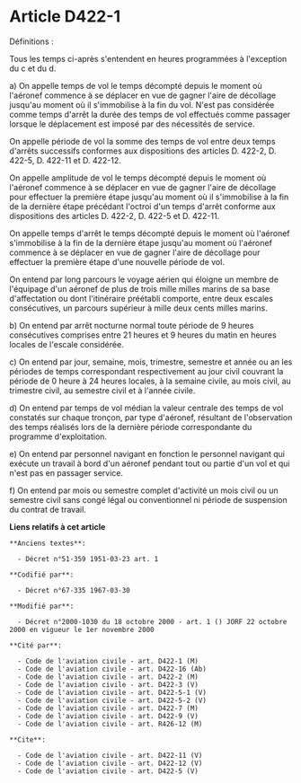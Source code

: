 # Article D422-1

Définitions : 

Tous les temps ci-après s'entendent en heures programmées à l'exception du c et du d. 

a) On appelle temps de vol le temps décompté depuis le moment où l'aéronef commence à se déplacer en vue de gagner l'aire de
décollage jusqu'au moment où il s'immobilise à la fin du vol. N'est pas considérée comme temps d'arrêt la durée des temps de
vol effectués comme passager lorsque le déplacement est imposé par des nécessités de service. 

On appelle période de vol la somme des temps de vol entre deux temps d'arrêts successifs conformes aux dispositions des
articles D. 422-2, D. 422-5, D. 422-11 et D. 422-12. 

On appelle amplitude de vol le temps décompté depuis le moment où l'aéronef commence à se déplacer en vue de gagner l'aire de
décollage pour effectuer la première étape jusqu'au moment où il s'immobilise à la fin de la dernière étape précédant
l'octroi d'un temps d'arrêt conforme aux dispositions des articles D. 422-2, D. 422-5 et D. 422-11. 

On appelle temps d'arrêt le temps décompté depuis le moment où l'aéronef s'immobilise à la fin de la dernière étape jusqu'au
moment où l'aéronef commence à se déplacer en vue de gagner l'aire de décollage pour effectuer la première étape d'une
nouvelle période de vol. 

On entend par long parcours le voyage aérien qui éloigne un membre de l'équipage d'un aéronef de plus de trois mille milles
marins de sa base d'affectation ou dont l'itinéraire préétabli comporte, entre deux escales consécutives, un parcours
supérieur à mille deux cents milles marins. 

b) On entend par arrêt nocturne normal toute période de 9 heures consécutives comprises entre 21 heures et 9 heures du matin
en heures locales de l'escale considérée. 

c) On entend par jour, semaine, mois, trimestre, semestre et année ou an les périodes de temps correspondant respectivement
au jour civil couvrant la période de 0 heure à 24 heures locales, à la semaine civile, au mois civil, au trimestre civil, au
semestre civil et à l'année civile. 

d) On entend par temps de vol médian la valeur centrale des temps de vol constatés sur chaque tronçon, par type d'aéronef,
résultant de l'observation des temps réalisés lors de la dernière période correspondante du programme d'exploitation. 

e) On entend par personnel navigant en fonction le personnel navigant qui exécute un travail à bord d'un aéronef pendant tout
ou partie d'un vol et qui n'est pas en passager service. 

f) On entend par mois ou semestre complet d'activité un mois civil ou un semestre civil sans congé légal ou conventionnel ni
période de suspension du contrat de travail.

**Liens relatifs à cet article**

	**Anciens textes**:

	  - Décret n°51-359 1951-03-23 art. 1

	**Codifié par**:

	  - Décret n°67-335 1967-03-30

	**Modifié par**:

	  - Décret n°2000-1030 du 18 octobre 2000 - art. 1 () JORF 22 octobre 2000 en vigueur le 1er novembre 2000

	**Cité par**:

	  - Code de l'aviation civile - art. D422-1 (M)
	  - Code de l'aviation civile - art. D422-16 (Ab)
	  - Code de l'aviation civile - art. D422-2 (M)
	  - Code de l'aviation civile - art. D422-3 (V)
	  - Code de l'aviation civile - art. D422-5-1 (V)
	  - Code de l'aviation civile - art. D422-5-2 (V)
	  - Code de l'aviation civile - art. D422-7 (M)
	  - Code de l'aviation civile - art. D422-9 (V)
	  - Code de l'aviation civile - art. R426-12 (M)

	**Cite**:

	  - Code de l'aviation civile - art. D422-11 (V)
	  - Code de l'aviation civile - art. D422-12 (V)
	  - Code de l'aviation civile - art. D422-5 (V)
